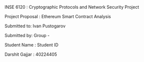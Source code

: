 INSE 6120 : Cryptographic Protocols and Network Security Project

Project Proposal : Ethereum Smart Contract Analysis

Submitted to: Ivan Pustogarov

Submitted by: Group - 

Student Name : Student ID

Darshit Gajjar : 40224405
